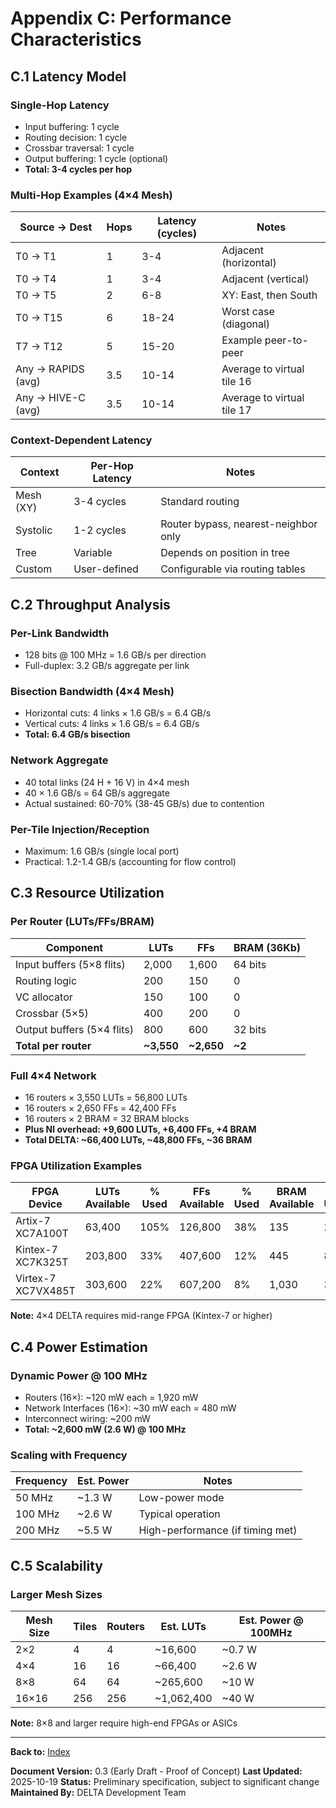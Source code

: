 # Appendix C: Performance Characteristics

## C.1 Latency Model

### Single-Hop Latency

- Input buffering: 1 cycle
- Routing decision: 1 cycle
- Crossbar traversal: 1 cycle
- Output buffering: 1 cycle (optional)
- **Total: 3-4 cycles per hop**

### Multi-Hop Examples (4×4 Mesh)

| Source -> Dest | Hops | Latency (cycles) | Notes |
|----------------|------|------------------|-------|
| T0 -> T1 | 1 | 3-4 | Adjacent (horizontal) |
| T0 -> T4 | 1 | 3-4 | Adjacent (vertical) |
| T0 -> T5 | 2 | 6-8 | XY: East, then South |
| T0 -> T15 | 6 | 18-24 | Worst case (diagonal) |
| T7 -> T12 | 5 | 15-20 | Example peer-to-peer |
| Any -> RAPIDS (avg) | 3.5 | 10-14 | Average to virtual tile 16 |
| Any -> HIVE-C (avg) | 3.5 | 10-14 | Average to virtual tile 17 |

### Context-Dependent Latency

| Context | Per-Hop Latency | Notes |
|---------|-----------------|-------|
| Mesh (XY) | 3-4 cycles | Standard routing |
| Systolic | 1-2 cycles | Router bypass, nearest-neighbor only |
| Tree | Variable | Depends on position in tree |
| Custom | User-defined | Configurable via routing tables |

## C.2 Throughput Analysis

### Per-Link Bandwidth

- 128 bits @ 100 MHz = 1.6 GB/s per direction
- Full-duplex: 3.2 GB/s aggregate per link

### Bisection Bandwidth (4×4 Mesh)

- Horizontal cuts: 4 links × 1.6 GB/s = 6.4 GB/s
- Vertical cuts: 4 links × 1.6 GB/s = 6.4 GB/s
- **Total: 6.4 GB/s bisection**

### Network Aggregate

- 40 total links (24 H + 16 V) in 4×4 mesh
- 40 × 1.6 GB/s = 64 GB/s aggregate
- Actual sustained: 60-70% (38-45 GB/s) due to contention

### Per-Tile Injection/Reception

- Maximum: 1.6 GB/s (single local port)
- Practical: 1.2-1.4 GB/s (accounting for flow control)

## C.3 Resource Utilization

### Per Router (LUTs/FFs/BRAM)

| Component | LUTs | FFs | BRAM (36Kb) |
|-----------|------|-----|-------------|
| Input buffers (5×8 flits) | 2,000 | 1,600 | 64 bits |
| Routing logic | 200 | 150 | 0 |
| VC allocator | 150 | 100 | 0 |
| Crossbar (5×5) | 400 | 200 | 0 |
| Output buffers (5×4 flits) | 800 | 600 | 32 bits |
| **Total per router** | **~3,550** | **~2,650** | **~2** |

### Full 4×4 Network

- 16 routers × 3,550 LUTs = 56,800 LUTs
- 16 routers × 2,650 FFs = 42,400 FFs
- 16 routers × 2 BRAM = 32 BRAM blocks
- **Plus NI overhead: +9,600 LUTs, +6,400 FFs, +4 BRAM**
- **Total DELTA: ~66,400 LUTs, ~48,800 FFs, ~36 BRAM**

### FPGA Utilization Examples

| FPGA Device | LUTs Available | % Used | FFs Available | % Used | BRAM Available | % Used |
|-------------|----------------|--------|---------------|--------|----------------|--------|
| Artix-7 XC7A100T | 63,400 | 105% | 126,800 | 38% | 135 | 27% |
| Kintex-7 XC7K325T | 203,800 | 33% | 407,600 | 12% | 445 | 8% |
| Virtex-7 XC7VX485T | 303,600 | 22% | 607,200 | 8% | 1,030 | 3% |

**Note:** 4×4 DELTA requires mid-range FPGA (Kintex-7 or higher)

## C.4 Power Estimation

### Dynamic Power @ 100 MHz

- Routers (16×): ~120 mW each = 1,920 mW
- Network Interfaces (16×): ~30 mW each = 480 mW
- Interconnect wiring: ~200 mW
- **Total: ~2,600 mW (2.6 W) @ 100 MHz**

### Scaling with Frequency

| Frequency | Est. Power | Notes |
|-----------|-----------|-------|
| 50 MHz | ~1.3 W | Low-power mode |
| 100 MHz | ~2.6 W | Typical operation |
| 200 MHz | ~5.5 W | High-performance (if timing met) |

## C.5 Scalability

### Larger Mesh Sizes

| Mesh Size | Tiles | Routers | Est. LUTs | Est. Power @ 100MHz |
|-----------|-------|---------|-----------|---------------------|
| 2×2 | 4 | 4 | ~16,600 | ~0.7 W |
| 4×4 | 16 | 16 | ~66,400 | ~2.6 W |
| 8×8 | 64 | 64 | ~265,600 | ~10 W |
| 16×16 | 256 | 256 | ~1,062,400 | ~40 W |

**Note:** 8×8 and larger require high-end FPGAs or ASICs

---

**Back to:** [Index](delta_index.md)

**Document Version:** 0.3 (Early Draft - Proof of Concept)
**Last Updated:** 2025-10-19
**Status:** Preliminary specification, subject to significant change
**Maintained By:** DELTA Development Team
